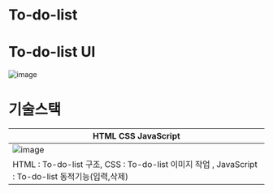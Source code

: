 # To-do-list 
# To-do-list UI
![image](https://user-images.githubusercontent.com/85986176/187172525-8c990bd4-c579-456e-8c1a-67bd005707dd.png)

# 기술스택
| HTML CSS JavaScript |
| ------------------- |
|![image](https://user-images.githubusercontent.com/85986176/188305009-a6d0524c-78c2-47b8-8f70-42e49bc85958.png) |
| HTML : To-do-list 구조, CSS : To-do-list 이미지 작업 , JavaScript : To-do-list 동적기능(입력,삭제)| 
